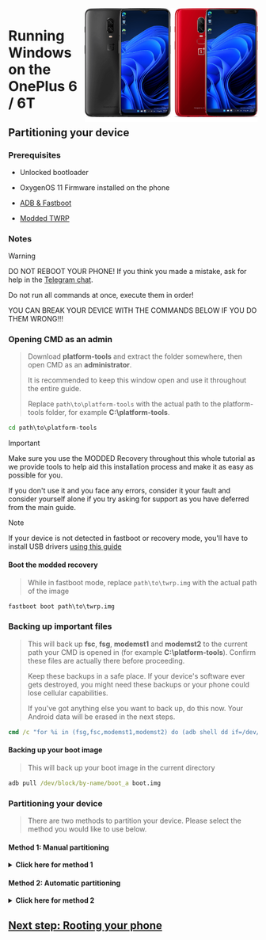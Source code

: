 <img align="right" src="https://github.com/n00b69/woa-op6/blob/main/op6.png" width="350" alt="Windows 11 running on fajita/enchilada">

# Running Windows on the OnePlus 6 / 6T

## Partitioning your device

### Prerequisites
- Unlocked bootloader

- OxygenOS 11 Firmware installed on the phone

- [ADB & Fastboot](https://developer.android.com/studio/releases/platform-tools)
  
- [Modded TWRP](https://github.com/n00b69/woa-op6/releases/download/Files/TWRP-OP6xT.img)

### Notes
> [!WARNING]  
> 
> DO NOT REBOOT YOUR PHONE! If you think you made a mistake, ask for help in the [Telegram chat](https://t.me/WinOnOP6).
> 
> Do not run all commands at once, execute them in order!
>
> YOU CAN BREAK YOUR DEVICE WITH THE COMMANDS BELOW IF YOU DO THEM WRONG!!!

### Opening CMD as an admin
> Download **platform-tools** and extract the folder somewhere, then open CMD as an **administrator**.
>
> It is recommended to keep this window open and use it throughout the entire guide.
> 
> Replace `path\to\platform-tools` with the actual path to the platform-tools folder, for example **C:\platform-tools**.
```cmd
cd path\to\platform-tools
```

> [!IMPORTANT]
> Make sure you use the MODDED Recovery throughout this whole tutorial as we provide tools to help aid this installation process and make it as easy as possible for you.
> 
> If you don't use it and you face any errors, consider it your fault and consider yourself alone if you try asking for support as you have deferred from the main guide.

> [!Note]
> If your device is not detected in fastboot or recovery mode, you'll have to install USB drivers [using this guide](troubleshooting.md#device-is-not-recognized-in-fastboot-or-recovery)

#### Boot the modded recovery
> While in fastboot mode, replace `path\to\twrp.img` with the actual path of the image
```cmd
fastboot boot path\to\twrp.img
```

### Backing up important files
> This will back up **fsc**, **fsg**, **modemst1** and **modemst2** to the current path your CMD is opened in (for example **C:\platform-tools**). Confirm these files are actually there before proceeding.
> 
> Keep these backups in a safe place. If your device's software ever gets destroyed, you might need these backups or your phone could lose cellular capabilities.
>
> If you've got anything else you want to back up, do this now. Your Android data will be erased in the next steps.
```cmd
cmd /c "for %i in (fsg,fsc,modemst1,modemst2) do (adb shell dd if=/dev/block/by-name/%i of=/tmp/%i.bin & adb pull /tmp/%i.bin)"
```

#### Backing up your boot image
> This will back up your boot image in the current directory
```cmd
adb pull /dev/block/by-name/boot_a boot.img
```

### Partitioning your device
> There are two methods to partition your device. Please select the method you would like to use below. 

#### Method 1: Manual partitioning 

<details>
  <summary><strong>Click here for method 1</strong></summary> 

#### Opening a shell
```cmd
adb shell
```

### Preparing for partitioning
$${\color{lightblue}🟦 Note}$$
> If at any moment in parted you see an error prompting you to type "Yes/No" or "Ignore/Cancel", type `Yes` or `Ignore` depending on the situation to ignore the errors and continue.
>
> If you see any **udevadm** errors, you can ignore these as well.
```cmd
parted /dev/block/sda
```

#### Printing the current partition table
> Parted will print the list of partitions, userdata should be the last partition in the list
```cmd
print
``` 

#### Removing userdata
> Replace **$** with the number of the **userdata** partition, which should be **17**
```cmd
rm $
``` 

#### Recreating userdata
> Replace **6559MB** with the former start value of **userdata** which we just deleted
>
> Replace **40GB** with the end value you want **userdata** to have. In this example your available usable space in Android will be 40GB-6559MB = **33GB**
```cmd
mkpart userdata ext4 6559MB 40GB
``` 

#### Creating ESP partition
> Replace **40GB** with the end value of **userdata**
>
> Replace **40.3GB** with the value you used before, adding **0.3GB** to it
```cmd
mkpart esp fat32 40GB 40.3GB
``` 

#### Creating Windows partition
> Replace **40.3GB** with the end value of **esp**
```cmd
mkpart win ntfs 40.3GB -0MB
``` 

#### Making ESP bootable
> Use `print` to see all partitions. Replace "$" with your ESP partition number, which should be **18**
```cmd
set $ esp on
``` 

#### Exit parted
```cmd
quit
``` 

### Formatting data
- Format all data in TWRP, or Android will not boot.
- ( Go to Wipe > Format data > type yes ) 

#### Check if Android still starts
- Just restart the phone, and see if Android still works 

### Formatting Windows and ESP drives
> Reboot into the modded recovery, then run the below two commands
```cmd
adb shell mkfs.ntfs -f /dev/block/by-name/win -L WINONEPLUS
``` 

```cmd
adb shell mkfs.fat -F32 -s1 /dev/block/by-name/esp -n ESPONEPLUS
``` 

</details>

#### Method 2: Automatic partitioning 

<details>
  <summary><strong>Click here for method 2</strong></summary> 

### Run the partitioning script
> Replace **$** with the amount of storage you want Windows to have (do not add GB, just write the number)
> 
> If it asks you to run it once again, do so
```cmd
adb shell partition $
``` 

### Check if Android still starts
- Just restart the phone, and see if Android still works 

</details>

## [Next step: Rooting your phone](/guide/2-root.md)
















